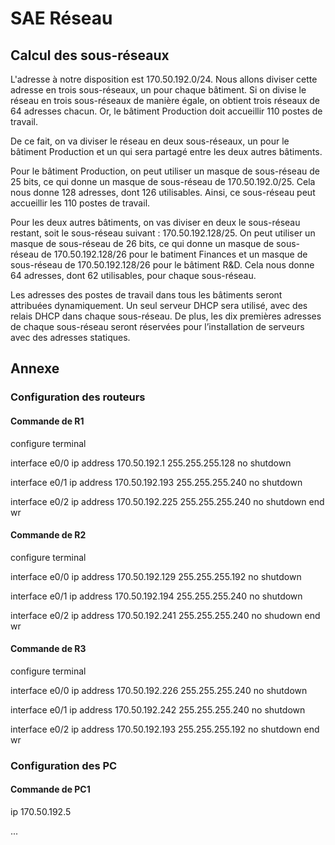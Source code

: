 # SAE Réseau

## Calcul des sous-réseaux

L'adresse à notre disposition est 170.50.192.0/24. Nous allons diviser cette adresse en trois sous-réseaux, un pour chaque bâtiment. Si on divise le réseau en trois sous-réseaux de manière égale, on obtient trois réseaux de 64 adresses chacun. Or, le bâtiment Production doit accueillir 110 postes de travail.

De ce fait, on va diviser le réseau en deux sous-réseaux, un pour le bâtiment Production et un qui sera partagé entre les deux autres bâtiments. 

Pour le bâtiment Production, on peut utiliser un masque de sous-réseau de 25 bits, ce qui donne un masque de sous-réseau de 170.50.192.0/25. Cela nous donne 128 adresses, dont 126 utilisables. Ainsi, ce sous-réseau peut accueillir les 110 postes de travail.

Pour les deux autres bâtiments, on vas diviser en deux le sous-réseau restant, soit le sous-réseau suivant : 170.50.192.128/25. On peut utiliser un masque de sous-réseau de 26 bits, ce qui donne un masque de sous-réseau de 170.50.192.128/26 pour le batiment Finances et un masque de sous-réseau de 170.50.192.128/26 pour le bâtiment R&D. Cela nous donne 64 adresses, dont 62 utilisables, pour chaque sous-réseau. 


Les adresses des postes de travail dans tous les bâtiments seront attribuées dynamiquement. Un seul serveur DHCP sera utilisé, avec des relais DHCP dans chaque sous-réseau. De plus, les dix premières adresses de chaque sous-réseau seront réservées pour l’installation de serveurs avec des adresses statiques.


## Annexe

### Configuration des routeurs

#### Commande de R1

configure terminal

interface e0/0
ip address 170.50.192.1 255.255.255.128
no shutdown

interface e0/1
ip address 170.50.192.193 255.255.255.240
no shutdown

interface e0/2
ip address 170.50.192.225 255.255.255.240
no shutdown
end
wr

#### Commande de R2

configure terminal

interface e0/0
ip address 170.50.192.129 255.255.255.192
no shutdown

interface e0/1
ip address 170.50.192.194 255.255.255.240
no shutdown

interface e0/2
ip address 170.50.192.241 255.255.255.240
no shudown
end
wr

#### Commande de R3

configure terminal

interface e0/0
ip address 170.50.192.226 255.255.255.240
no shutdown

interface e0/1
ip address 170.50.192.242 255.255.255.240
no shutdown

interface e0/2
ip address 170.50.192.193 255.255.255.192
no shutdown
end
wr



### Configuration des PC

#### Commande de PC1

ip 170.50.192.5

... 